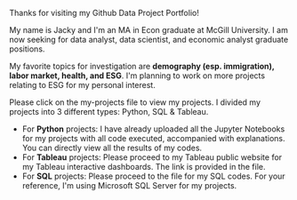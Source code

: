 Thanks for visiting my Github Data Project Portfolio!

My name is Jacky and I'm an MA in Econ graduate at McGill University. I am now seeking for data analyst, data scientist, and economic analyst graduate positions. 

My favorite topics for investigation are **demography (esp. immigration), labor market, health, and ESG**. I'm planning to work on more projects relating to ESG for my personal interest.

Please click on the my-projects file to view my projects. I divided my projects into 3 different types: Python, SQL & Tableau.

* For **Python** projects: I have already uploaded all the Jupyter Notebooks for my projects with all code executed, accompanied with explanations. You can directly view all the results of my codes.
* For **Tableau** projects: Please proceed to my Tableau public website for my Tableau interactive dashboards. The link is provided in the file.
* For **SQL** projects: Please proceed to the file for my SQL codes. For your reference, I'm using Microsoft SQL Server for my projects.
